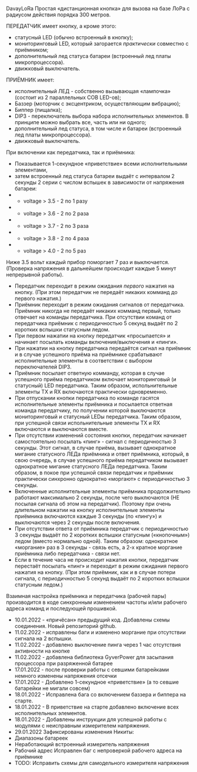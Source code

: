 DavayLoRa
Простая «дистанционная кнопка» для вызова на базе ЛоРа с радиусом действия порядка 300 метров.

ПЕРЕДАТЧИК имеет кнопку, а кроме этого: 
- статусный LED (обычно встроенный в кнопку);
- мониторинговый LED, который загорается _практически_ совместно с приёмником;
- дополнительный лед статуса батареи (встроенный лед платы микропроцессора).
- движковый выключатель. 

ПРИЁМНИК имеет:
- исполнительный ЛЕД - собственно вызывающая «лампочка» (состоит из 2 параллельных COB LED-ов);
- Баззер (моторчик с эксцентриком, осуществляющим вибрацию);
- Биппер (пищалка);
- DIP3 - переключатель выбора набора исполнительных элементов. В принципе можно выбрать все, часть или ни одного;
- дополнительный лед статуса, в том числе и батареи (встроенный лед платы микропроцессора).
- движковый выключатель. 

При включении как передатчика, так и приёмника:
- Показывается 1-секундное «приветствие» всеми исполнительными элементами, 
- затем встроенный лед статуса батареи выдаёт с интервалом 2 секунды 2 серии с числом вспышек в зависимости от напряжения батареи:
- - voltage > 3.5 - 2 по 1 разу
- - voltage > 3.6 - 2 по 2 раза
- - voltage > 3.7 - 2 по 3 раза
- - voltage > 3.8 - 2 по 4 раза
- - voltage > 4.0 - 2 по 5 раз

Ниже 3.5 вольт каждый прибор поморгает 7 раз и выключается. (Проверка напряжения в дальнейшем происходит каждые 5 минут непрерывной работы).

- Передатчик переходит в режим ожидания _первого_ нажатия на кнопку.
(При этом передатчик не передаёт никаких комманд до первого нажатия.)
- Приёмник переходит в режим ожидания сигналов от передатчика. 
Приёмник никогда не передаёт никаких комманд первый, только отвечает на команды передатчика.
При отсутствии команд от передатчика приёмник с периодичностью 5 секунд выдаёт по 2 коротких вспышки статусным ледом.
- При первом нажатии на кнопку передатчик «просыпается» и начинает посылать команды включения/выключения и «пинги».
- При нажатии на кнопку передатчика передаётся сигнал на приёмник и в случае успешного приёма на приёмнике
срабатывают исполнительные элементы в соответствии с выбором переключателей DIP3. 
- Приёмник посылает ответную комманду, которая в случае успешного приёма передатчиком включает мониторинговый (и статусный) LED передатчика.
Таким образом, испольнительные элементы TX и RX включаются практически одновременно.
- При отпускании кнопки передатчика по команде гасятся исполнительные элементы приёмника и посылается ответная команда
передатчику, по получении которой выключаются мониторинговый и статусный LEDы передатчика.
Таким образом, при успешной связи испольнительные элементы TX и RX включаются и выключаются вместе.
- При отсутствии изменений состояния кнопки, передатчик начинает самостоятельно посылать «пинг» - сигнал с периодичностью 3 секунды.
Этот сигнал, в случае приёма, вызывает однократное мигание статусного ЛЕДа приёмника и ответ приёмника,
который, в свою очередь, в случае успешного приёма передатчиком вызывает однократное мигание статусного ЛЕДа передатчика.
Таким образом, в покое при успешной связи передатчик и приёмник практически синхронно однократно «моргают» с 
периодичностью 3 секунды.
- Включенные исполнительные элементы приёмника продолжительно работают максимально 2 секунды, после чего выключаются
(НЕ посылая сигнала об этом на передатчик). Поэтому при очень длительном нажатии на кнопку исполнительные 
элементы приёмника включаются каждые 3 секунды (по «пингу») и выключаются через 2 секунды после включения.
- При отсутствии ответа от приёмника передатчик с периодичностью 3 секунды выдаёт по 2 коротких вспышки статусным («кнопочным») ледом
(вместо нормально одной).
Таким образом: однократное «моргание» раз в 3 секунды - связь есть, а 2-х кратное моргание приёмника либо передатчика - связи нет.
- Если в течение часа не происходит нажатия кнопки, передатчик перестаёт посылать «пинг» и переходит в режим ожидания первого нажатия на кнопку.
(При этом приёмник, как и в случае потери сигнала, с периодичностью 5 секунд выдаёт по 2 коротких вспышки статусным ледом.)  

Взаимная настройка приёмника и передатчика (рабочей пары) производится в коде синхронным изменением частоты и/или рабочего адреса команд и последующей прошивкой. 


- 10.01.2022  - 	«причёсан» предыдущий код. Добавлены схемы соединения. Новый репозиторий github.
- 11.02.2022	-	исправлены баги и изменено моргание при отсутствии сигнала на 2 вспышки. 
- 11.02.2022	-	добавлено выключение пинга через 1 час отсутствия активности на кнопке
- 11.02.2022	-	добавлена библиотека GyverPower для засыпания процессора при разряженной батарее
- 17.01.2022	-	после проверки работы с севшими батарейками немного изменены напряжения отсечки
- 17.01.2022	-	Добавлено 1-секундное «приветствие» (а то севшие батарейки не мигали совсем)
- 18.01.2022	-	Исправлена бага со включением баззера и биппера на старте.
- 18.01.2022	-	В приветствие на старте добавлено включение всех исполнительных элементов.
- 18.01.2022	-	Добавлены инструкции для успешной работы с модулями с неисправным измерителем напряжения.
- 29.01.2022 Зафиксированы изменения Никиты:
- Диапазоны батареек
- Неработающий встроенный измеритель напряжения
- Рабочий адрес
Исправлен баг с непроверкой рабочего адреса на приёмнике
- TODO: Исправить схемы для самодельного измерителя напряжения
				